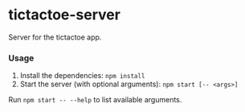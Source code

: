 # tictactoe-server
Server for the tictactoe app.

### Usage
1. Install the dependencies: `npm install`
2. Start the server (with optional arguments): `npm start [-- <args>]`

Run `npm start -- --help` to list available arguments.
